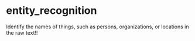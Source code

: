 # entity_recognition
Identify the names of things, such as persons, organizations, or locations in the raw text!!
